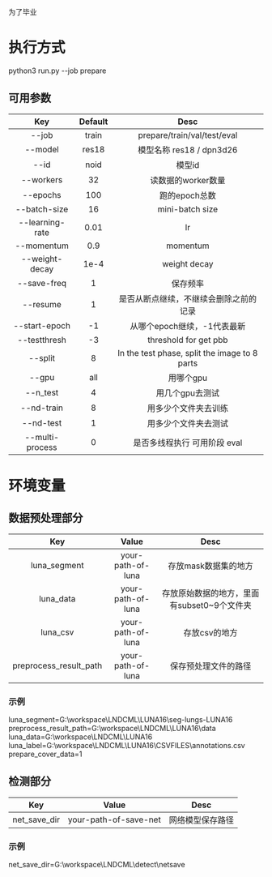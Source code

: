为了毕业
# 执行方式
python3 run.py --job prepare
## 可用参数
Key|Default|Desc
|:----:|:----:|:----:|
|--job|train|prepare/train/val/test/eval|
|--model|res18|模型名称 res18 / dpn3d26|
|--id|noid|模型id|
|--workers|32|读数据的worker数量|
|--epochs|100|跑的epoch总数|
|--batch-size|16|mini-batch size|
|--learning-rate|0.01|lr|
|--momentum|0.9|momentum|
|--weight-decay|1e-4|weight decay|
|--save-freq|1|保存频率|
|--resume|1|是否从断点继续，不继续会删除之前的记录|
|--start-epoch|-1|从哪个epoch继续，-1代表最新|
|--testthresh|-3|threshold for get pbb|
|--split|8|In the test phase, split the image to 8 parts|
|--gpu|all|用哪个gpu|
|--n_test|4|用几个gpu去测试|
|--nd-train|8|用多少个文件夹去训练|
|--nd-test|1|用多少个文件夹去测试|
|--multi-process|0|是否多线程执行 可用阶段 eval|

# 环境变量
## 数据预处理部分
Key|Value|Desc
|:----:|:----:|:----:|
|luna_segment|your-path-of-luna|存放mask数据集的地方|
|luna_data|your-path-of-luna|存放原始数据的地方，里面有subset0~9个文件夹|
|luna_csv|your-path-of-luna|存放csv的地方|
|preprocess_result_path|your-path-of-luna|保存预处理文件的路径|

### 示例
luna_segment=G:\workspace\LNDCML\LUNA16\seg-lungs-LUNA16
preprocess_result_path=G:\workspace\LNDCML\LUNA16\data
luna_data=G:\workspace\LNDCML\LUNA16
luna_label=G:\workspace\LNDCML\LUNA16\CSVFILES\annotations.csv
prepare_cover_data=1

## 检测部分
Key|Value|Desc
|:----:|:----:|:----:|
|net_save_dir|your-path-of-save-net|网络模型保存路径|

### 示例
net_save_dir=G:\workspace\LNDCML\detect\netsave

